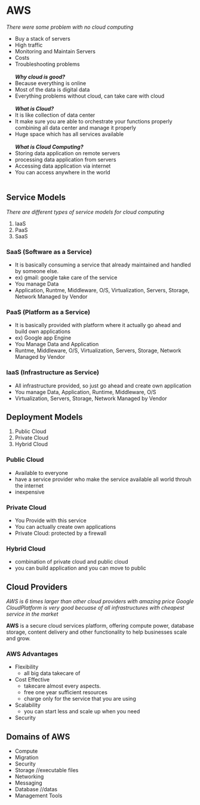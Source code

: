 # <b>AWS</b>
*There were some problem with no cloud computing*
- Buy a stack of servers
- High traffic  
- Monitoring and Maintain Servers 
- Costs
- Troubleshooting problems
<br><br>
*<b>Why cloud is good?</b>*
- Because everything is online 
- Most of the data is digital data
- Everything problems without cloud, can take care with cloud
<br><br>
*<b>What is Cloud?</b>*
- It is like collection of data center
- It make sure you are able to orchestrate your functions properly combining all data center and manage it properly 
- Huge space which has all services available 
<br><br>
*<b>What is Cloud Computing?</b>*
- Storing data application on remote servers
- processing data application from servers
- Accessing data application via internet
- You can access anywhere in the world
<br><br>
## Service Models
*There are different types of service models for cloud computing*
<ol>
    <li>IaaS</li>
    <li>PaaS</li>
    <li>SaaS</li>
</ol>

### <b>SaaS (Software as a Service)</b>
- It is basically consuming a service that already maintained and handled by someone else. 
- ex) gmail: google take care of the service 
- You manage Data
- Application, Runtme, Middleware, O/S, Virtualization, Servers, Storage, Network Managed by Vendor 

### <b>PaaS (Platform as a Service)</b>
- It is basically provided with platform where it actually go ahead and build own applications 
- ex) Google app Engine
- You Manage Data and Application
- Runtme, Middleware, O/S, Virtualization, Servers, Storage, Network Managed by Vendor 

### <b>IaaS (Infrastructure as Service)</b>
- All infrastructure provided, so just go ahead and create own application
- You manage Data, Application, Runtime, Middleware, O/S
- Virtualization, Servers, Storage, Network Managed by Vendor 

## <b>Deployment Models</b>
<ol>
    <li> Public Cloud</li>
    <li> Private Cloud</li>
    <li> Hybrid Cloud</li>
</ol>

### <b>Public Cloud</b>
- Available to everyone
- have a service provider who make the service available all world throuh the internet
- inexpensive
### <b>Private Cloud</b>
- You Provide with this service
- You can actually create own applications
- Private Cloud: protected by a firewall

### <b>Hybrid Cloud</b>
- combination of private cloud and public cloud 
- you can build application and you can move to public

## <b>Cloud Providers</b>
*AWS is 6 times larger than other cloud providers with amazing price*
*Google CloudPlatform is very good becuase of all infrastructures with cheapest service in the market*

<b> AWS</b> is a secure cloud services platform, offering compute power, database storage, content delivery and other functionality to help businesses scale and grow.

### AWS Advantages
- Flexibility
    - all big data takecare of
- Cost Effective
    - takecare almost every aspects.
    - free one year sufficient resources 
    - charge only for the service that you are using
- Scalability 
    - you can start less and scale up when you need 
- Security

## <b>Domains of AWS</b>
- Compute
- Migration
- Security
- Storage //executable files
- Networking
- Messaging
- Database //datas
- Management Tools
